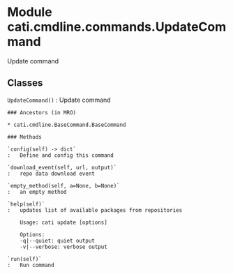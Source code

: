 Module cati.cmdline.commands.UpdateCommand
==========================================
Update command

Classes
-------

`UpdateCommand()`
:   Update command

    ### Ancestors (in MRO)

    * cati.cmdline.BaseCommand.BaseCommand

    ### Methods

    `config(self) ‑> dict`
    :   Define and config this command

    `download_event(self, url, output)`
    :   repo data download event

    `empty_method(self, a=None, b=None)`
    :   an empty method

    `help(self)`
    :   updates list of available packages from repositories
        
        Usage: cati update [options]
        
        Options:
        -q|--quiet: quiet output
        -v|--verbose: verbose output

    `run(self)`
    :   Run command